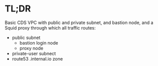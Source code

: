 # TL;DR

Basic CDS VPC with public and private subnet, and bastion node, and
a Squid proxy through which all traffic routes:

* public subnet
    - bastion login node
    - proxy node
* private-user subnect
* route53 .internal.io zone
